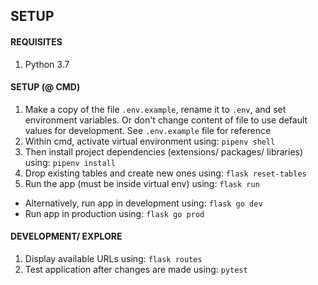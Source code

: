 ## SETUP

#### REQUISITES
1. Python 3.7  




#### SETUP (@ CMD)
1. Make a copy of the file `.env.example`, rename it to `.env`, and set environment variables. Or don't change content of file to use default values for development. See `.env.example` file for reference
2. Within cmd, activate virtual environment using:
	`pipenv shell`
3. Then install project dependencies (extensions/ packages/ libraries) using:
	`pipenv install`
4. Drop existing tables and create new ones using:
	`flask reset-tables`
5. Run the app (must be inside virtual env) using:
	`flask run`
* Alternatively, run app in development using:
	`flask go dev`
* Run app in production using:
	`flask go prod`




#### DEVELOPMENT/ EXPLORE 
1. Display available URLs using:
	`flask routes`
2. Test application after changes are made using:
	`pytest`